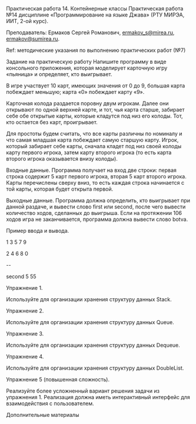 Практическая работа 14. Контейнерные классы
Практическая работа №14 дисциплине «Программирование на языке Джава» (РТУ МИРЭА, ИИТ, 2-ой курс).

Преподаватель: Ермаков Сергей Романович, ermakov_s@mirea.ru, ermakov@sumirea.ru.

Ref: методические указания по выполнению практических работ (№7)

Задание на практическую работу
Напишите программу в виде консольного приложения, которая моделирует карточную игру «пьяница» и определяет, кто выигрывает.

В игре участвует 10 карт, имеющих значения от 0 до 9, большая карта побеждает меньшую; карта «0» побеждает карту «9».

Карточная колода раздается поровну двум игрокам. Далее они открывают по одной верхней карте, и тот, чья карта старше, забирает себе обе открытые карты, которые кладутся под низ его колоды. Тот, кто остается без карт, проигрывает.

Для простоты будем считать, что все карты различны по номиналу и что самая младшая карта побеждает самую старшую карту. Игрок, который забирает себе карты, сначала кладет под низ своей колоды карту первого игрока, затем карту второго игрока (то есть карта второго игрока оказывается внизу колоды).

Входные данные. Программа получает на вход две строки: первая строка содержит 5 карт первого игрока, вторая 5 карт второго игрока. Карты перечислены сверху вниз, то есть каждая строка начинается с той карты, которая будет открыта первой.

Выходные данные. Программа должна определить, кто выигрывает при данной раздаче, и вывести слово first или second, после чего вывести количество ходов, сделанных до выигрыша. Если на протяжении 106 ходов игра не заканчивается, программа должна вывести слово botva.

Пример ввода и вывода.

1 3 5 7 9

2 4 6 8 0

--

second 5 55

Упражнение 1.

Используйте для организации хранения структуру данных Stack.

Упражнение 2.

Используйте для организации хранения структуру данных Queue.

Упражнение 3.

Используйте для организации хранения структуру данных Dequeue.

Упражнение 4.

Используйте для организации хранения структуру данных DoubleList.

Упражнение 5 (повышенная сложность).

Реализуйте более усложненный вариант решения задачи из упражнения 1. Реализация должна иметь интерактивный интерфейс для взаимодействия с пользователем.

Дополнительные материалы

